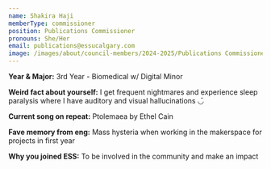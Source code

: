 ```yaml
---
name: Shakira Haji
memberType: commissioner
position: Publications Commissioner
pronouns: She/Her
email: publications@essucalgary.com
image: /images/about/council-members/2024-2025/Publications Commissioner.jpg
---
```


**Year & Major:** 3rd Year - Biomedical w/ Digital Minor

**Weird fact about yourself:** I get frequent nightmares and experience sleep paralysis where I have auditory and visual hallucinations ◡̈

**Current song on repeat:** Ptolemaea by Ethel Cain 

**Fave memory from eng:** Mass hysteria when working in the makerspace for projects in first year

**Why you joined ESS:** To be involved in the community and make an impact
